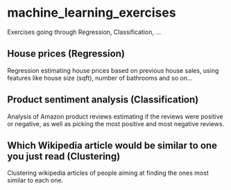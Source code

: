 # machine_learning_exercises
Exercises going through Regression, Classification, ...



## House prices (Regression)
Regression estimating house prices based on previous house sales, using features like house size (sqft), number of bathrooms and so on...


## Product sentiment analysis (Classification)
Analysis of Amazon product reviews estimating if the reviews were positive or negative, as well as picking the most positive and most negative reviews.


## Which Wikipedia article would be similar to one you just read (Clustering)
Clustering wikipedia articles of people aiming at finding the ones most similar to each one.